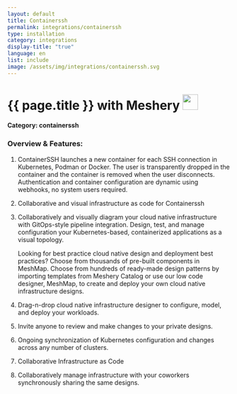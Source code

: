 ```yaml
---
layout: default
title: Containerssh
permalink: integrations/containerssh
type: installation
category: integrations
display-title: "true"
language: en
list: include
image: /assets/img/integrations/containerssh.svg
---
```


<h1>{{ page.title }} with Meshery <img src="{{ page.image }}" style="width: 35px; height: 35px;" /></h1>


#### Category: containerssh

### Overview & Features:
1. ContainerSSH launches a new container for each SSH connection in Kubernetes, Podman or Docker. The user is transparently dropped in the container and the container is removed when the user disconnects. Authentication and container configuration are dynamic using webhooks, no system users required.

2. Collaborative and visual infrastructure as code for Containerssh

4. 
    Collaboratively and visually diagram your cloud native infrastructure with GitOps-style pipeline integration. Design, test, and manage configuration your Kubernetes-based, containerized applications as a visual topology.



    Looking for best practice cloud native design and deployment best practices? Choose from thousands of pre-built components in MeshMap. Choose from hundreds of ready-made design patterns by importing templates from Meshery Catalog or use our low code designer, MeshMap, to create and deploy your own cloud native infrastructure designs.



5. Drag-n-drop cloud native infrastructure designer to configure, model, and deploy your workloads.

6. Invite anyone to review and make changes to your private designs.

7. Ongoing synchronization of Kubernetes configuration and changes across any number of clusters.

8. Collaborative Infrastructure as Code

9. Collaboratively manage infrastructure with your coworkers synchronously sharing the same designs.

